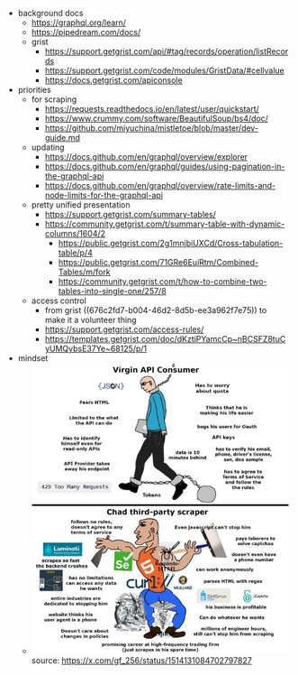- background docs
	- https://graphql.org/learn/
	- https://pipedream.com/docs/
	- grist
		- https://support.getgrist.com/api/#tag/records/operation/listRecords
		- https://support.getgrist.com/code/modules/GristData/#cellvalue
		- https://docs.getgrist.com/apiconsole
- priorities
	- for scraping
		- https://requests.readthedocs.io/en/latest/user/quickstart/
		- https://www.crummy.com/software/BeautifulSoup/bs4/doc/
		- https://github.com/miyuchina/mistletoe/blob/master/dev-guide.md
	- updating
		- https://docs.github.com/en/graphql/overview/explorer
		- https://docs.github.com/en/graphql/guides/using-pagination-in-the-graphql-api
		- https://docs.github.com/en/graphql/overview/rate-limits-and-node-limits-for-the-graphql-api
	- pretty unified presentation
		- https://support.getgrist.com/summary-tables/
		- https://community.getgrist.com/t/summary-table-with-dynamic-columns/1604/2
			- https://public.getgrist.com/2g1mnjbiUXCd/Cross-tabulation-table/p/4
			- https://public.getgrist.com/71GRe6EuiRtm/Combined-Tables/m/fork
			- https://community.getgrist.com/t/how-to-combine-two-tables-into-single-one/257/8
	- access control
		- from grist ((676c2fd7-b004-46d2-8d5b-ee3a962f7e75)) to make it a volunteer thing
		- https://support.getgrist.com/access-rules/
		- https://templates.getgrist.com/doc/dKztiPYamcCp~nBCSFZ8tuCyUMQybsE37Ye~68125/p/1
- mindset
	- ![image.png](../assets/image_1735320252579_0.png) 
	  source: https://x.com/gf_256/status/1514131084702797827